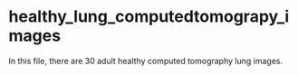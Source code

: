 # healthy_lung_computedtomograpy_images
In this file, there are 30 adult healthy computed tomography lung images.
